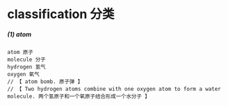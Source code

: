 # classification 分类

##### (1) atom

```
atom 原子
molecule 分子
hydrogen 氢气
oxygen 氧气
// 【 atom bomb. 原子弹 】
// 【 Two hydrogen atoms combine with one oxygen atom to form a water molecule. 两个氢原子和一个氧原子结合形成一个水分子 】
```

